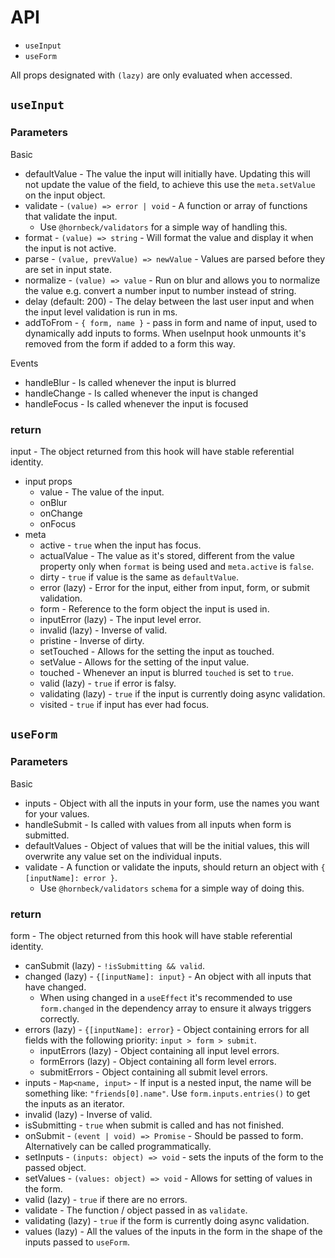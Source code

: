 # API

- `useInput`
- `useForm`

All props designated with `(lazy)` are only evaluated when accessed.

## `useInput`

### Parameters

Basic

- defaultValue - The value the input will initially have. Updating this will not
  update the value of the field, to achieve this use the `meta.setValue` on the
  input object.
- validate - `(value) => error | void` - A function or array of functions that
  validate the input.
  - Use `@hornbeck/validators` for a simple way of handling this.
- format - `(value) => string` - Will format the value and display it when the
  input is not active.
- parse - `(value, prevValue) => newValue` - Values are parsed before they are
  set in input state.
- normalize - `(value) => value` - Run on blur and allows you to normalize the
  value e.g. convert a number input to number instead of string.
- delay (default: 200) - The delay between the last user input and when the
  input level validation is run in ms.
- addToFrom - `{ form, name }` - pass in form and name of input, used to
  dynamically add inputs to forms. When useInput hook unmounts it's removed from
  the form if added to a form this way.

Events

- handleBlur - Is called whenever the input is blurred
- handleChange - Is called whenever the input is changed
- handleFocus - Is called whenever the input is focused

### return

input - The object returned from this hook will have stable referential identity.

- input props
  - value - The value of the input.
  - onBlur
  - onChange
  - onFocus
- meta
  - active - `true` when the input has focus.
  - actualValue - The value as it's stored, different from the value property
    only when `format` is being used and `meta.active` is `false`.
  - dirty - `true` if value is the same as `defaultValue`.
  - error (lazy) - Error for the input, either from input, form, or submit validation.
  - form - Reference to the form object the input is used in.
  - inputError (lazy) - The input level error.
  - invalid (lazy) - Inverse of valid.
  - pristine - Inverse of dirty.
  - setTouched - Allows for the setting the input as touched.
  - setValue - Allows for the setting of the input value.
  - touched - Whenever an input is blurred `touched` is set to `true`.
  - valid (lazy) - `true` if error is falsy.
  - validating (lazy) - `true` if the input is currently doing async validation.
  - visited - `true` if input has ever had focus.

## `useForm`

### Parameters

Basic

- inputs - Object with all the inputs in your form, use the names you want for
  your values.
- handleSubmit - Is called with values from all inputs when form is submitted.
- defaultValues - Object of values that will be the initial values, this will
  overwrite any value set on the individual inputs.
- validate - A function or validate the inputs, should return an object with
  `{ [inputName]: error }`.
  - Use `@hornbeck/validators` `schema` for a simple way of doing this.

### return

form - The object returned from this hook will have stable referential identity.

- canSubmit (lazy) - `!isSubmitting && valid`.
- changed (lazy) - `{[inputName]: input}` - An object with all inputs that have changed.
  - When using changed in a `useEffect` it's recommended to use `form.changed`
    in the dependency array to ensure it always triggers correctly.
- errors (lazy) - `{[inputName]: error}` - Object containing errors for all
  fields with the following priority: `input > form > submit`.
  - inputErrors (lazy) - Object containing all input level errors.
  - formErrors (lazy) - Object containing all form level errors.
  - submitErrors - Object containing all submit level errors.
- inputs - `Map<name, input>` - If input is a nested input, the name will be
  something like: `"friends[0].name"`.
  Use `form.inputs.entries()` to get the inputs as an iterator.
- invalid (lazy) - Inverse of valid.
- isSubmitting - `true` when submit is called and has not finished.
- onSubmit - `(event | void) => Promise` - Should be passed to form.
  Alternatively can be called programmatically.
- setInputs - `(inputs: object) => void` - sets the inputs of the form to the passed object.
- setValues - `(values: object) => void` - Allows for setting of values in the form.
- valid (lazy) - `true` if there are no errors.
- validate - The function / object passed in as `validate`.
- validating (lazy) - `true` if the form is currently doing async validation.
- values (lazy) - All the values of the inputs in the form in the shape of the
  inputs passed to `useForm`.
